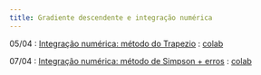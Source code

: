 ```yaml
---
title: Gradiente descendente e integração numérica
---
```


05/04
: [Integração numérica: método do Trapezio](https://youtu.be/D3oslO0nJvU)
  : [colab](https://colab.research.google.com/drive/1zTZNH-Dha4H3wK4y1d8PFQF0MchpIFU1?usp=sharing)

07/04
: [Integração numérica: método de Simpson + erros](https://youtu.be/PuoXz6Tlm3o)
  : [colab](https://colab.research.google.com/drive/1qP3VhjMMyl9kzov8rbtuWVje3ZELC-Za?usp=sharing)
